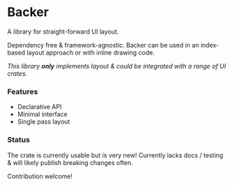 # Backer
A library for straight-forward UI layout. 

Dependency free & framework-agnostic. Backer can be used in an index-based layout approach or with inline drawing code.

*This library **only** implements layout & could be integrated with a range of UI crates.*

###  Features
- Declarative API
- Minimal interface
- Single pass layout

### Status
The crate is currently usable but is very new! Currently lacks docs / testing & will likely publish breaking changes often. 

Contribution welcome!
